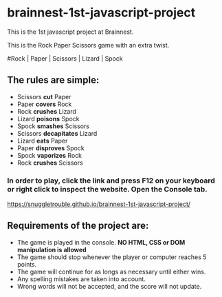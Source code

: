 # brainnest-1st-javascript-project

This is the 1st javascript project at Brainnest.

This is the Rock Paper Scissors game with an extra twist.

#Rock | Paper | Scissors | Lizard | Spock
## The rules are simple:
- Scissors **cut** Paper
- Paper **covers** Rock
- Rock **crushes** Lizard
- Lizard **poisons** Spock
- Spock **smashes** Scissors
- Scissors **decapitates** Lizard
- Lizard **eats** Paper
- Paper **disproves** Spock
- Spock **vaporizes** Rock
- Rock **crushes** Scissors

### In order to play, click the link and press F12 on your keyboard or right click to inspect the website. Open the Console tab.
https://snuggletrouble.github.io/brainnest-1st-javascript-project/

## Requirements of the project are:
- The game is played in the console. **NO HTML, CSS or DOM manipulation is allowed**
- The game should stop whenever the player or computer reaches 5 points.
- The game will continue for as longs as necessary until either wins.
- Any spelling mistakes are taken into account.
- Wrong words will not be accepted, and the score will not update.
